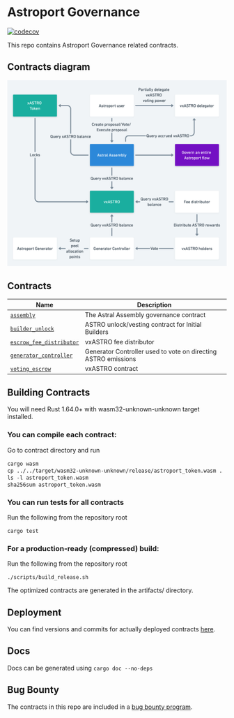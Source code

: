 # Astroport Governance

[![codecov](https://codecov.io/gh/astroport-fi/hidden_astroport_governance/branch/main/graph/badge.svg?token=Z2SWBLUJTV)](https://codecov.io/gh/astroport-fi/hidden_astroport_governance)

This repo contains Astroport Governance related contracts.

## Contracts diagram

![contract diagram](./assets/sc_diagram.png "Contracts Diagram")

## Contracts

| Name                                                         | Description                                                    |
|--------------------------------------------------------------|----------------------------------------------------------------|
| [`assembly`](contracts/assembly)                             | The Astral Assembly governance contract                        |
| [`builder_unlock`](contracts/builder_unlock)                 | ASTRO unlock/vesting contract for Initial Builders             |
| [`escrow_fee_distributor`](contracts/escrow_fee_distributor) | vxASTRO fee distributor                                        |
| [`generator_controller`](contracts/emissions_controller)     | Generator Controller used to vote on directing ASTRO emissions |
| [`voting_escrow`](contracts/voting_escrow)                   | vxASTRO contract                                               |

## Building Contracts

You will need Rust 1.64.0+ with wasm32-unknown-unknown target installed.

### You can compile each contract:

Go to contract directory and run

```
cargo wasm
cp ../../target/wasm32-unknown-unknown/release/astroport_token.wasm .
ls -l astroport_token.wasm
sha256sum astroport_token.wasm
```

### You can run tests for all contracts

Run the following from the repository root

```
cargo test
```

### For a production-ready (compressed) build:

Run the following from the repository root

```
./scripts/build_release.sh
```

The optimized contracts are generated in the artifacts/ directory.

## Deployment

You can find versions and commits for actually deployed
contracts [here](https://github.com/astroport-fi/astroport-changelog).

## Docs

Docs can be generated using `cargo doc --no-deps`

## Bug Bounty

The contracts in this repo are included in a [bug bounty program](https://www.immunefi.com/bounty/astroport).
